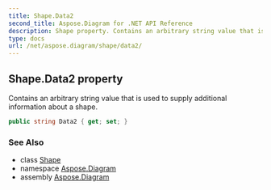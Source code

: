 ```yaml
---
title: Shape.Data2
second_title: Aspose.Diagram for .NET API Reference
description: Shape property. Contains an arbitrary string value that is used to supply additional information about a shape
type: docs
url: /net/aspose.diagram/shape/data2/
---
```

## Shape.Data2 property

Contains an arbitrary string value that is used to supply additional information about a shape.

```csharp
public string Data2 { get; set; }
```

### See Also

* class [Shape](../)
* namespace [Aspose.Diagram](../../shape/)
* assembly [Aspose.Diagram](../../../)


